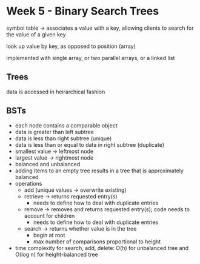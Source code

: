 # Week 5 - Binary Search Trees

symbol table -> associates a value with a key, allowing clients to search for the value of a given key

look up value by key, as opposed to position (array)

implemented with single array, or two parallel arrays, or a linked list

## Trees

data is accessed in heirarchical fashion

## BSTs

- each node contains a comparable object
- data is greater than left subtree
- data is less than right subtree (unique)
- data is less than or equal to data in right subtree (duplicate)
- smallest value -> leftmost node
- largest value -> rightmost node
- balanced and unbalanced
- adding items to an empty tree results in a tree that is approximately balanced
- operations
    - add (unique values -> overwrite existing)
    - retrieve -> returns requested entry(s)
        - needs to define how to deal with duplicate entries
    - remove -> removes and returns requested entry(s); code needs to account for children
        - needs to define how to deal with duplicate entries
    - search -> returns whether value is in the tree
        - begin at root
        - max number of comparisons proportional to height
- time complexity for search, add, delete: O(h) for unbalanced tree and O(log n) for height-balanced tree

